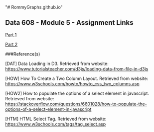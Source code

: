 "# RommyGraphs.github.io" 

## Data 608 - Module 5 - Assignment Links

[Part 1](Module5Part1.html)

[Part 2](Module5Part2.html)

###Reference(s)

[DAT] Data Loading in D3. Retrieved from website: https://www.tutorialsteacher.com/d3js/loading-data-from-file-in-d3js

[HOW] How To Create a Two Column Layout. Retrieved from website: https://www.w3schools.com/howto/howto_css_two_columns.asp

[HOW2] How to populate the options of a select element in javascript. Retrieved from website: https://stackoverflow.com/questions/6601028/how-to-populate-the-options-of-a-select-element-in-javascript    

[HTM] HTML Select Tag. Retrieved from website: https://www.w3schools.com/tags/tag_select.asp

